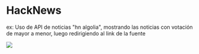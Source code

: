 # HackNews
ex: Uso de API de noticias "hn algolia", mostrando las noticias con votación de mayor a menor, luego redirigiendo al link de la fuente

![](https://media.giphy.com/media/ZYJymsecwEacnP6T42/giphy.gif)

